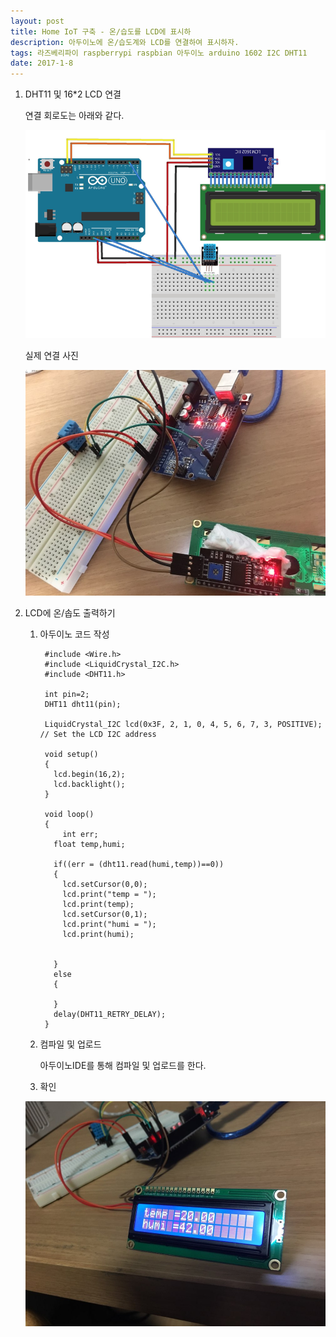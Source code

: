 ```yaml
--- 
layout: post
title: Home IoT 구축 - 온/습도를 LCD에 표시하
description: 아두이노에 온/습도계와 LCD를 연결하여 표시하자.
tags: 라즈베리파이 raspberrypi raspbian 아두이노 arduino 1602 I2C DHT11
date: 2017-1-8
---
```



1. DHT11 및 16*2 LCD 연결

    
    연결 회로도는 아래와 같다.  

    ![](https://github.com/adahnlim/adahnlim.github.io/blob/master/images/arduino-10.png?raw=true)

    실제 연결 사진   

    ![](https://github.com/adahnlim/adahnlim.github.io/blob/master/images/arduino-4.jpg?raw=true)


2. LCD에 온/솝도 출력하기

    1. 아두이노 코드 작성
    
            #include <Wire.h>
            #include <LiquidCrystal_I2C.h>
            #include <DHT11.h>

            int pin=2;
            DHT11 dht11(pin);

            LiquidCrystal_I2C lcd(0x3F, 2, 1, 0, 4, 5, 6, 7, 3, POSITIVE);  // Set the LCD I2C address

            void setup()
            {
              lcd.begin(16,2);
              lcd.backlight();
            }

            void loop()
            {
                int err;
              float temp,humi;

              if((err = (dht11.read(humi,temp))==0))
              {
                lcd.setCursor(0,0);
                lcd.print("temp = ");
                lcd.print(temp);
                lcd.setCursor(0,1);
                lcd.print("humi = ");
                lcd.print(humi);


              }
              else
              {

              }
              delay(DHT11_RETRY_DELAY);
            }

    3. 컴파일 및 업로드
    
        아두이노IDE를 통해 컴파일 및 업로드를 한다.

    4. 확인

      ![](https://github.com/adahnlim/adahnlim.github.io/blob/master/images/arduino-5.jpg?raw=true)
          
        


